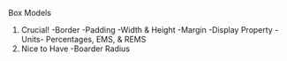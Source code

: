 Box Models

1. Crucial!
-Border
-Padding
-Width & Height
-Margin
-Display Property
-Units- Percentages, EMS, & REMS
2. Nice to Have
-Boarder Radius